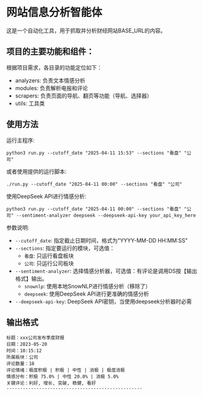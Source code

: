 # 网站信息分析智能体

这是一个自动化工具，用于抓取并分析财经网站BASE_URL的内容。

## 项目的主要功能和组件：
根据项目需求，各目录的功能定位如下：
- analyzers: 负责文本情感分析
- modules: 负责解析电报和评论
- scrapers: 负责页面的导航、翻页等功能（导航、选择器）
- utils: 工具类


## 使用方法

运行主程序:
```
python3 run.py --cutoff_date "2025-04-11 15:53" --sections "看盘" "公司"
```

或者使用提供的运行脚本:
```
./run.py --cutoff_date "2025-04-11 00:00" --sections "看盘" "公司"
```

使用DeepSeek API进行情感分析:
```
python3 run.py --cutoff_date "2025-04-11 00:00" --sections "看盘" "公司" --sentiment-analyzer deepseek --deepseek-api-key your_api_key_here
```

参数说明:
- `--cutoff_date`: 指定截止日期时间，格式为"YYYY-MM-DD HH:MM:SS"
- `--sections`: 指定要运行的模块，可选值：
  - `看盘`: 只运行看盘板块
  - `公司`: 只运行公司板块
- `--sentiment-analyzer`: 选择情感分析器，可选值：有评论是调用DS按【输出格式】输出。
  - `snownlp`: 使用本地SnowNLP进行情感分析（移除了）
  - `deepseek`: 使用DeepSeek API进行更准确的情感分析
- `--deepseek-api-key`: DeepSeek API密钥，当使用deepseek分析器时必需


## 输出格式

```
标题：xxx公司发布季度财报
日期：2023-05-20
时间：10:15:12
所属板块：公司
评论数量：18
评论情绪：极度积极 | 积极 | 中性 | 消极 | 极度消极
情感分布：积极 75.0% | 中性 20.0% | 消极 5.0%
关键评论：利好, 增长, 突破, 稳健, 看好
--------------------------------------------------
```